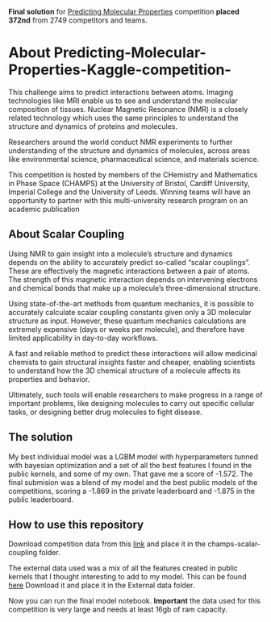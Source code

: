 **Final solution** for [Predicting Molecular Properties](https://www.kaggle.com/c/champs-scalar-coupling) competition **placed 372nd** from 2749 competitors and teams.

# About Predicting-Molecular-Properties-Kaggle-competition-

This challenge aims to predict interactions between atoms. Imaging technologies like MRI enable us to see and understand the molecular composition of tissues. Nuclear Magnetic Resonance (NMR) is a closely related technology which uses the same principles to understand the structure and dynamics of proteins and molecules.

Researchers around the world conduct NMR experiments to further understanding of the structure and dynamics of molecules, across areas like environmental science, pharmaceutical science, and materials science.

This competition is hosted by members of the CHemistry and Mathematics in Phase Space (CHAMPS) at the University of Bristol, Cardiff University, Imperial College and the University of Leeds. Winning teams will have an opportunity to partner with this multi-university research program on an academic publication

## About Scalar Coupling

Using NMR to gain insight into a molecule’s structure and dynamics depends on the ability to accurately predict so-called “scalar couplings”. These are effectively the magnetic interactions between a pair of atoms. The strength of this magnetic interaction depends on intervening electrons and chemical bonds that make up a molecule’s three-dimensional structure.

Using state-of-the-art methods from quantum mechanics, it is possible to accurately calculate scalar coupling constants given only a 3D molecular structure as input. However, these quantum mechanics calculations are extremely expensive (days or weeks per molecule), and therefore have limited applicability in day-to-day workflows.

A fast and reliable method to predict these interactions will allow medicinal chemists to gain structural insights faster and cheaper, enabling scientists to understand how the 3D chemical structure of a molecule affects its properties and behavior.

Ultimately, such tools will enable researchers to make progress in a range of important problems, like designing molecules to carry out specific cellular tasks, or designing better drug molecules to fight disease.

## The solution

My best individual model was a LGBM model with hyperparameters tunned with bayesian optimization and a set of all the best features I found in the public kernels, and some of my own. That gave me a score of -1.572. The final submision was a blend of my model and the best public models of the competitions, scoring a -1.869 in the private leaderboard and -1.875 in the public leaderboard.  

## How to use this repository

Download competition data from this [link](https://www.kaggle.com/c/champs-scalar-coupling/data) and place it in the champs-scalar-coupling folder. 

The external data used was a mix of all the features created in public kernels that I thought interesting to add to my model. This can be found [here](https://drive.google.com/drive/folders/1p4hcH7mPcyT4nho0wPrlpObTb_VUkgDD?usp=sharing) Download it and place it in the External data folder. 

Now you can run the final model notebook. **Important** the data used for this competition is very large and needs at least 16gb of ram capacity.
